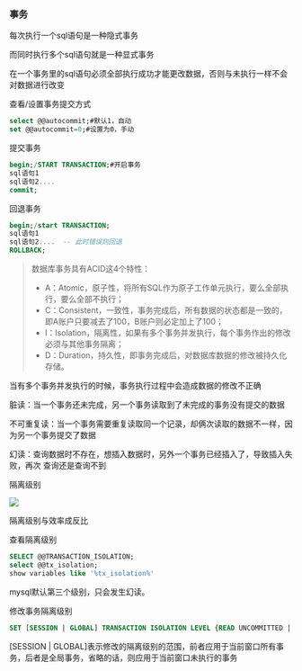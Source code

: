 ### 事务

每次执行一个sql语句是一种隐式事务

而同时执行多个sql语句就是一种显式事务

在一个事务里的sql语句必须全部执行成功才能更改数据，否则与未执行一样不会对数据进行改变

查看/设置事务提交方式

```sql
select @@autocommit;#默认1，自动
set @@autocommit=0;#设置为0，手动
```



提交事务

```sql
begin;/START TRANSACTION;#开启事务
sql语句1
sql语句2.... 
commit;
```

回退事务

```sql
begin;/start TRANSACTION;
sql语句1
sql语句2....  -- 此时错误则回退
ROLLBACK;
```



> 数据库事务具有ACID这4个特性：
> - A：Atomic，原子性，将所有SQL作为原子工作单元执行，要么全部执行，要么全部不执行；
> - C：Consistent，一致性，事务完成后，所有数据的状态都是一致的，即A账户只要减去了100，B账户则必定加上了100；
> - I：Isolation，隔离性，如果有多个事务并发执行，每个事务作出的修改必须与其他事务隔离；
> - D：Duration，持久性，即事务完成后，对数据库数据的修改被持久化存储。

当有多个事务并发执行的时候，事务执行过程中会造成数据的修改不正确

脏读：当一个事务还未完成，另一个事务读取到了未完成的事务没有提交的数据

不可重复读：当一个事务需要重复读取同一个记录，却俩次读取的数据不一样，因为另一个事务提交了数据

幻读：查询数据时不存在，想插入数据时，另外一个事务已经插入了，导致插入失败，再次 查询还是查询不到

隔离级别

![](https://yee-1312555989.cos.ap-guangzhou.myqcloud.com/markdown/隔离.png)

隔离级别与效率成反比

查看隔离级别

```sql
SELECT @@TRANSACTION_ISOLATION;
select @@tx_isolation;
show variables like '%tx_isolation%'
```

mysql默认第三个级别，只会发生幻读。

修改事务隔离级别

```sql
SET [SESSION | GLOBAL] TRANSACTION ISOLATION LEVEL {READ UNCOMMITTED | READ COMMITTED | REPEATABLE READ | SERIALIZABLE}
```

[SESSION | GLOBAL]表示修改的隔离级别的范围，前者应用于当前窗口所有事务，后者是全局事务，省略的话，则应用于当前窗口未执行的事务